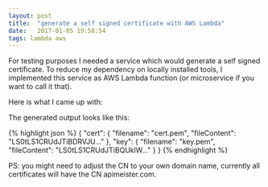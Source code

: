 ```yaml
---
layout: post
title:  "generate a self signed certificate with AWS Lambda"
date:   2017-01-05 19:58:54
tags: lambda aws
---
```

For testing purposes I needed a service which would generate a self signed certificate. To reduce my dependency on locally installed tools, I implemented this service as AWS Lambda function (or microservice if you want to call it that).

Here is what I came up with:

<script src="https://gist.github.com/8eab250f28360f696caa8e8c616f0dd8.js"> </script>

The generated output looks like this:

{% highlight json %}
{
  "cert": {
    "filename": "cert.pem",
    "fileContent": "LS0tLS1CRUdJTiBDRVJU..."
  },
  "key": {
    "filename": "key.pem",
    "fileContent": "LS0tLS1CRUdJTiBQUklW..."
  }
}
{% endhighlight %}

PS: you might need to adjust the CN to your own domain name, currently all certificates will have the CN apimeister.com.

